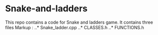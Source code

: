 # Snake-and-ladders
This repo contains a code for Snake and ladders game.
It contains three files
Markup :  ..* Snake_ladder.cpp
          ..* CLASSES.h
          ..* FUNCTIONS.h
